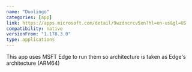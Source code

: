 ```yaml
---
name: "Duolingo"
categories: [app]
link: https://apps.microsoft.com/detail/9wzdncrcv5xn?hl=en-us&gl=US
compatibility: native
versionFrom: "1.178.3.0"
type: applications
---
```


This app uses MSFT Edge to run them so architecture is taken as Edge's architecture (ARM64)